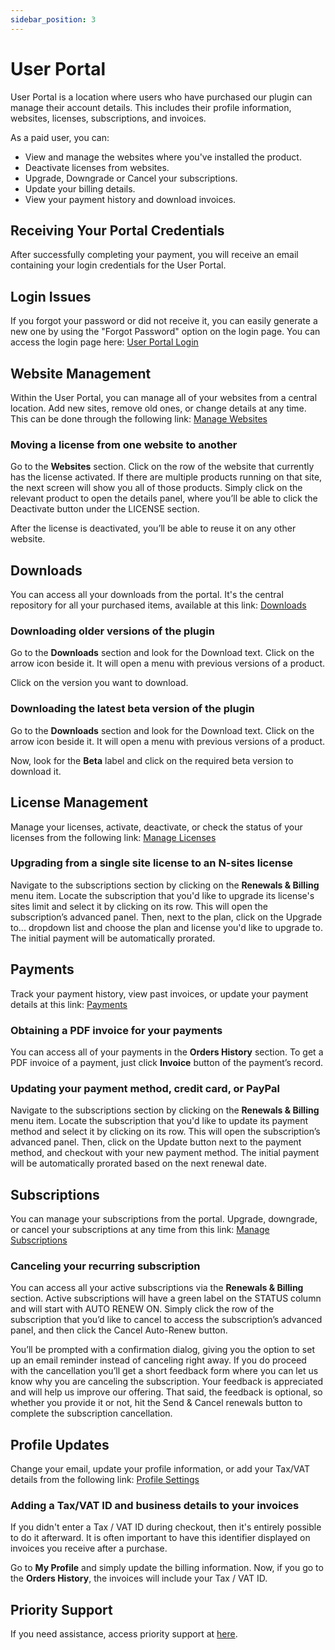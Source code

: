 ```yaml
---
sidebar_position: 3
---
```


# User Portal

User Portal is a location where users who have purchased our plugin can manage their account details. This includes their profile information, websites, licenses, subscriptions, and invoices.

As a paid user, you can:

- View and manage the websites where you've installed the product.
- Deactivate licenses from websites.
- Upgrade, Downgrade or Cancel your subscriptions.
- Update your billing details.
- View your payment history and download invoices.

## Receiving Your Portal Credentials
After successfully completing your payment, you will receive an email containing your login credentials for the User Portal.

## Login Issues
If you forgot your password or did not receive it, you can easily generate a new one by using the "Forgot Password" option on the login page. You can access the login page here: [User Portal Login](https://users.freemius.com)

## Website Management
Within the User Portal, you can manage all of your websites from a central location. Add new sites, remove old ones, or change details at any time. This can be done through the following link: [Manage Websites](https://users.freemius.com/websites)

### Moving a license from one website to another
Go to the **Websites** section. Click on the row of the website that currently has the license activated. If there are multiple products running on that site, the next screen will show you all of those products. Simply click on the relevant product to open the details panel, where you’ll be able to click the Deactivate button under the LICENSE section.

After the license is deactivated, you’ll be able to reuse it on any other website.

## Downloads
You can access all your downloads from the portal. It's the central repository for all your purchased items, available at this link: [Downloads](https://users.freemius.com/downloads)

### Downloading older versions of the plugin
Go to the **Downloads** section and look for the Download text. Click on the arrow icon beside it. It will open a menu with previous versions of a product.

Click on the version you want to download.

### Downloading the latest beta version of the plugin
Go to the **Downloads** section and look for the Download text. Click on the arrow icon beside it. It will open a menu with previous versions of a product.

Now, look for the **Beta** label and click on the required beta version to download it.

## License Management
Manage your licenses, activate, deactivate, or check the status of your licenses from the following link: [Manage Licenses](https://users.freemius.com/licenses)

### Upgrading from a single site license to an N-sites license
Navigate to the subscriptions section by clicking on the **Renewals & Billing**  menu item. Locate the subscription that you'd like to upgrade its license's sites limit and select it by clicking on its row. This will open the subscription’s advanced panel. Then, next to the plan, click on the Upgrade to... dropdown list and choose the plan and license you'd like to upgrade to. The initial payment will be automatically prorated.

## Payments
Track your payment history, view past invoices, or update your payment details at this link: [Payments](https://users.freemius.com/payments)

### Obtaining a PDF invoice for your payments
You can access all of your payments in the **Orders History** section. To get a PDF invoice of a payment, just click **Invoice** button of the payment’s record.

### Updating your payment method, credit card, or PayPal
Navigate to the subscriptions section by clicking on the **Renewals & Billing**  menu item. Locate the subscription that you'd like to update its payment method and select it by clicking on its row. This will open the subscription’s advanced panel. Then, click on the Update button next to the payment method, and checkout with your new payment method. The initial payment will be automatically prorated based on the next renewal date.

## Subscriptions
You can manage your subscriptions from the portal. Upgrade, downgrade, or cancel your subscriptions at any time from this link: [Manage Subscriptions](https://users.freemius.com/subscriptions)

### Canceling your recurring subscription
You can access all your active subscriptions via the **Renewals & Billing** section. Active subscriptions will have a green label on the STATUS column and will start with AUTO RENEW ON. Simply click the row of the subscription that you’d like to cancel to access the subscription’s advanced panel, and then click the Cancel Auto-Renew button.

You’ll be prompted with a confirmation dialog, giving you the option to set up an email reminder instead of canceling right away. If you do proceed with the cancellation you’ll get a short feedback form where you can let us know why you are canceling the subscription. Your feedback is appreciated and will help us improve our offering. That said, the feedback is optional, so whether you provide it or not, hit the Send & Cancel renewals button to complete the subscription cancellation.

## Profile Updates
Change your email, update your profile information, or add your Tax/VAT details from the following link: [Profile Settings](https://users.freemius.com/profile)

### Adding a Tax/VAT ID and business details to your invoices
If you didn't enter a Tax / VAT ID during checkout, then it's entirely possible to do it afterward. It is often important to have this identifier displayed on invoices you receive after a purchase.

Go to **My Profile** and simply update the billing information. Now, if you go to the **Orders History**, the invoices will include your Tax / VAT ID.

## Priority Support
If you need assistance, access priority support at [here](https://users.freemius.com/support).

